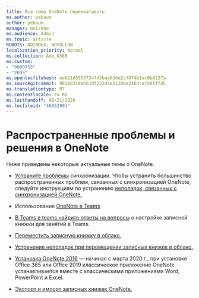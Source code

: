 ```yaml
---
title: Все тема OneNote перехватывать
ms.author: pebaum
author: pebaum
manager: mnirkhe
ms.audience: Admin
ms.topic: article
ROBOTS: NOINDEX, NOFOLLOW
localization_priority: Normal
ms.collection: Adm_O365
ms.custom:
- "9000755"
- "2695"
ms.openlocfilehash: ee621d55537347d3bae836e2cf074b1ac0b8237a
ms.sourcegitcommit: 9818d3c8e6b10f23244e51286e2463caf48fffd5
ms.translationtype: MT
ms.contentlocale: ru-RU
ms.lasthandoff: 08/21/2020
ms.locfileid: "46852901"
---
```

# <a name="common-issues-and-resolutions-with-onenote"></a>Распространенные проблемы и решения в OneNote

Ниже приведены некоторые актуальные темы о OneNote.

- [Устраните проблемы](https://support.office.com/article/299495ef-66d1-448f-90c1-b785a6968d45) синхронизации. Чтобы устранить большинство распространенных проблем, связанных с синхронизацией OneNote, следуйте инструкциям по устранению [неполадок, связанных с синхронизацией OneNote.](https://support.office.com/article/Fix-issues-when-you-can-t-sync-OneNote-299495ef-66d1-448f-90c1-b785a6968d45)

- Использование [OneNote в Teams](https://support.microsoft.com/office/0ec78cc3-ba3b-4279-a88e-aa40af9865c2) 

- [В Teams в teams найдите ответы на вопросы](https://support.office.com/article/bd77f11f-27cd-4d41-bfbd-2b11799f1440) о настройке записной книжки для занятий в Teams.

- [Переместить записную книжку в облако.](https://support.office.com/article/d5c28b91-7b9c-45be-8f0c-529bdbba019a)

- [Устранение неполадок при перемещении записных книжек в облако.](https://support.office.com/article/70528107-11dc-4f3f-b695-b150059dfd78)

- [Установка OneNote 2016](https://support.office.com/article/c08068d8-b517-4464-9ff2-132cb9c45c08) — начиная с марта 2020 г., при установке Office 365 или Office 2019 классическое приложение OneNote устанавливается вместе с классическими приложениями Word, PowerPoint и Excel.

- [Экспорт и импорт записных книжек OneNote.](https://support.office.com/article/a4b60da5-8f33-464e-b1ba-b95ce540f309)
